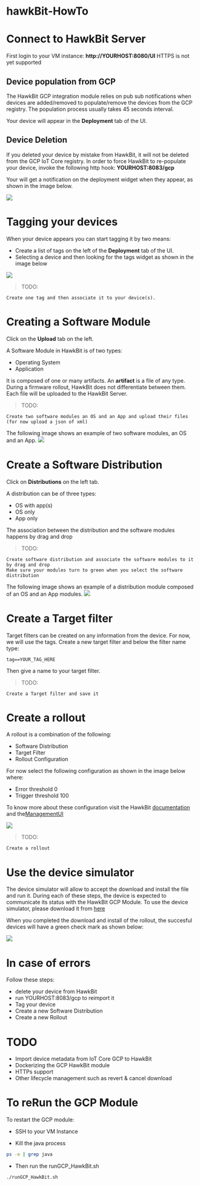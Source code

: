 # hawkBit-HowTo

# Connect to HawkBit Server

First login to your VM instance: **http://YOURHOST:8080/UI**
HTTPS is not yet supported

## Device population from GCP 

The HawkBit GCP integration module relies on pub sub notifications when devices are added/removed to populate/remove the devices from the GCP registry. The population process usually takes 45 seconds interval.

Your device will appear in the **Deployment** tab of the UI.

## Device Deletion

If you deleted your device by mistake from HawkBit, it will not be deleted from the GCP IoT Core registry.
In order to force HawkBit to re-populate your device, invoke the following http hook: **YOURHOST:8083/gcp**

Your will get a notification on the deployment widget when they appear, as shown in the image below.

![](./images/newDevices.png)

# Tagging your devices
When your device appears you can start tagging it by two means:
- Create a list of tags on the left of the **Deployment** tab of the UI.
- Selecting a device and then looking for the tags widget as shown in the image below 

![](./images/TagDevice.png=250x150)

> TODO:
```
Create one tag and then associate it to your device(s).
```

# Creating a Software Module

Click on the **Upload** tab on the left.

A Software Module in HawkBit is of two types:
- Operating System
- Application

It is composed of one or many artifacts. An **artifact** is a file of any type. During a firmware rollout, HawkBit does not differentiate between them. Each file will be uploaded to the HawkBit Server.

> TODO:
```
Create two software modules an OS and an App and upload their files (for now upload a json of xml)
```

The following image shows an example of two software modules, an OS and an App.
![](./images/CreateSoftwareMdodule.png)

# Create a Software Distribution

Click on **Distributions** on the left tab.

A distribution can be of three types:
- OS with app(s)
- OS only
- App only

The association between the distribution and the software modules happens by drag and drop

> TODO:
```
Create software distribution and associate the software modules to it by drag and drop
Make sure your modules turn to green when you select the software distribution
```

The following image shows an example of a distribution module composed of an OS and an App modules.
![](./images/CreateDistribution.png)

# Create a Target filter

Target filters can be created on any information from the device. For now, we will use the tags.
Create a new target filter and below the filter name type:
```
tag==YOUR_TAG_HERE
```

Then give a name to your target filter.

> TODO:
```
Create a Target filter and save it
```

# Create a rollout
A rollout is a combination of the following:
- Software Distribution
- Target Filter
- Rollout Configuration

For now select the following configuration as shown in the image below where:
- Error threshold 0
- Trigger threshold 100

To know more about these configuration visit the HawkBit [documentation](https://www.eclipse.org/hawkbit/concepts/rollout-management/) and the[ManagementUI](https://www.eclipse.org/hawkbit/ui/)

![](./images/Rollout.png)

> TODO:
```
Create a rollout
```

# Use the device simulator 
The device simulator will allow to accept the download and install the file and run it.
During each of these steps, the device is expected to communicate its status with the HawkBit GCP Module.
To use the device simulator, please download it from [here](https://github.com/ionia-corporation/gcp-iot-simulator)

When you completed the download and install of the rollout, the succesful devices will have a green check mark as shown below:

![](./images/Downloaded.png)


# In case of errors

Follow these steps:
- delete your device from HawkBit
- run YOURHOST:8083/gcp to reimport it
- Tag your device
- Create a new Software Distribution
- Create a new Rollout

# TODO
- Import device metadata from IoT Core GCP to HawkBit
- Dockerizing the GCP HawkBit module
- HTTPs support
- Other lifecycle management such as revert & cancel download

# To reRun the GCP Module

To restart the GCP module:

- SSH to your VM Instance

- Kill the java process
```sh
ps -e | grep java
```

- Then run the runGCP_HawkBit.sh
```sh
./runGCP_HawkBit.sh
```

